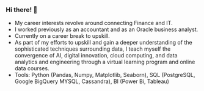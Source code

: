 ### Hi there! 👋

- My career interests revolve around connecting Finance and IT. 
- I worked previously as an accountant and as an Oracle business analyst.
- Currently on a career break to upskill. 
- As part of my efforts to upskill and gain a deeper understanding of the sophisticated techniques surrounding data, I teach myself the convergence of AI, digital innovation, cloud computing, and data analytics and engineering through a virtual learning program and online data courses.
- Tools: Python (Pandas, Numpy, Matplotlib, Seaborn), SQL (PostgreSQL, Google BigQuery MYSQL, Cassandra), BI (Power Bi, Tableau)

